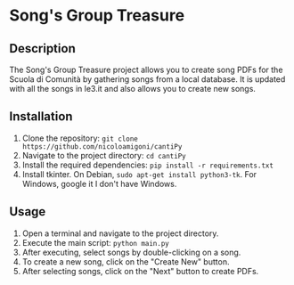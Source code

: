 
# Song's Group Treasure

## Description
The Song's Group Treasure project allows you to create song PDFs for the Scuola di Comunità by gathering songs from a local database. It is updated with all the songs in le3.it and also allows you to create new songs.

## Installation
1. Clone the repository: `git clone https://github.com/nicoloamigoni/cantiPy`
2. Navigate to the project directory: `cd cantiPy`
3. Install the required dependencies: `pip install -r requirements.txt`
4. Install tkinter. On Debian, `sudo apt-get install python3-tk`. For Windows, google it I don't have Windows.

## Usage
1. Open a terminal and navigate to the project directory.
2. Execute the main script: `python main.py`
3. After executing, select songs by double-clicking on a song.
4. To create a new song, click on the "Create New" button.
5. After selecting songs, click on the "Next" button to create PDFs.
